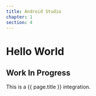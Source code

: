 ```yaml
---
title: Android Studio
chapter: 1
section: 4
---
```


# Hello World

## Work In Progress
This is a {{ page.title }} integration.